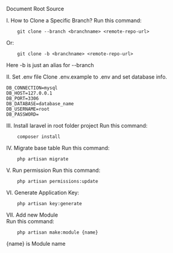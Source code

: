 Document Root Source

I. How to Clone a Specific Branch?
   Run this command:
    
        git clone --branch <branchname> <remote-repo-url>
       
   Or:
    
        git clone -b <branchname> <remote-repo-url>
     
   Here -b is just an alias for --branch
    
II. Set .env file
    Clone .env.example to .env and set database info.
    
    DB_CONNECTION=mysql
    DB_HOST=127.0.0.1
    DB_PORT=3306
    DB_DATABASE=database_name
    DB_USERNAME=root
    DB_PASSWORD=
    
III. Install laravel in root folder project
    Run this command:
    
        composer install
        
IV. Migrate base table
    Run this command:
                       
        php artisan migrate
        
V. Run permission
    Run this command:
     
        php artisan permissions:update

VI. Generate Application Key:

        php artisan key:generate

VII. Add new Module                  
    Run this command:
    
        php artisan make:module {name}
   
   {name} is Module name            
